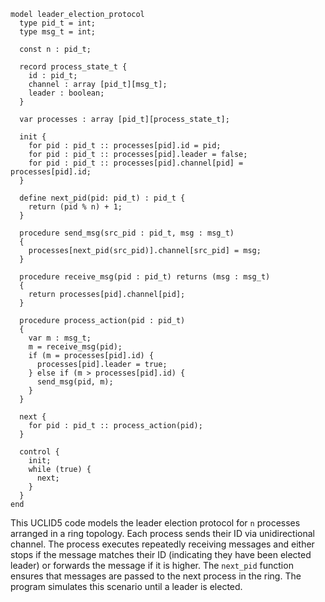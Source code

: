```uclid
model leader_election_protocol
  type pid_t = int;
  type msg_t = int;

  const n : pid_t;

  record process_state_t {
    id : pid_t;
    channel : array [pid_t][msg_t];
    leader : boolean;
  }

  var processes : array [pid_t][process_state_t];

  init {
    for pid : pid_t :: processes[pid].id = pid;
    for pid : pid_t :: processes[pid].leader = false;
    for pid : pid_t :: processes[pid].channel[pid] = processes[pid].id;
  }

  define next_pid(pid: pid_t) : pid_t {
    return (pid % n) + 1;
  }

  procedure send_msg(src_pid : pid_t, msg : msg_t)
  {
    processes[next_pid(src_pid)].channel[src_pid] = msg;
  }

  procedure receive_msg(pid : pid_t) returns (msg : msg_t)
  {
    return processes[pid].channel[pid];
  }

  procedure process_action(pid : pid_t)
  {
    var m : msg_t;
    m = receive_msg(pid);
    if (m = processes[pid].id) {
      processes[pid].leader = true;
    } else if (m > processes[pid].id) {
      send_msg(pid, m);
    }
  }

  next {
    for pid : pid_t :: process_action(pid);
  }

  control {
    init;
    while (true) {
      next;
    }
  }
end
```

This UCLID5 code models the leader election protocol for `n` processes arranged in a ring topology. Each process sends their ID via unidirectional channel. The process executes repeatedly receiving messages and either stops if the message matches their ID (indicating they have been elected leader) or forwards the message if it is higher. The `next_pid` function ensures that messages are passed to the next process in the ring. The program simulates this scenario until a leader is elected.